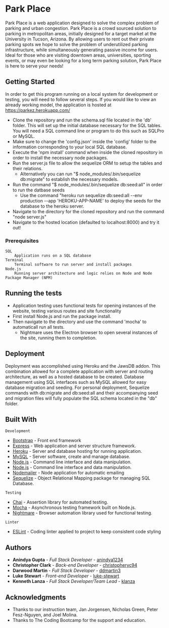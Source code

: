 # Park Place

Park Place is a web application designed to solve the complex problem of parking and urban congestion. Park Place is a crowd sourced solution to parking in metropolitan areas, initially designed for a target market at the University in Tucson, Arizona. By allowing users to rent out their private parking spots we hope to solve the problem of underutilized parking infrastructure, while simultaneously generating passive income for users. Ideal for those who are visiting downtown areas, universities, sporting events, or may even be looking for a long term parking solution, Park Place is here to serve your needs!

## Getting Started

In order to get this program running on a local system for development or testing, you will need to follow several steps. If you would like to view an already working model, the application is hosted at https://parkez.herokuapp.com/

* Clone the repository and run the schema.sql file located in the 'db' folder. This will set up the initial database necessary for the SQL tables. You will need a SQL command line or program to do this such as SQLPro or MySQL.
* Make sure to change the 'config.json' inside the 'config' folder to the information corresponding to your local SQL database.
* Execute the 'npm install' command when inside the cloned repository in order to install the necessary node packages.
* Run the server.js file to allow the sequelize ORM to setup the tables and their relations.
	* Alternatively you can run "$ node_modules/.bin/sequelize db:migrate" to establish the necessary models.
* Run the command "$ node_modules/.bin/sequelize db:seed:all" in order to run the datbase seeds
	* Use the command "heroku run sequelize db:seed:all --env production --app 'HEROKU-APP-NAME' to deploy the seeds for the database to the heroku server.
* Navigate to the directory for the cloned repository and run the command "node server.js"
* Navigate to the hosted location (defaulted to localhost:8000) and try it out!

### Prerequisites

```
SQL
	Application runs on a SQL database
Terminal
	Terminal software to run server and install packages
Node.js
	Running server architecture and logic relies on Node and Node Package Manager (NPM)
```
## Running the tests

* Application testing uses functional tests for opening instances of the website, testing various routes and site functionality
* First install Node.js and run the package install.
* Then navigate to the directory and use the command 'mocha' to automaticall run all tests.
	* Nightmare uses the Electron browser to open several instances of the site, running them to completion.

## Deployment

Deployment was accomplished using Heroku and the JawsDB addon. This combination allowed for a complete application with server and routing architecture, as well as a hosted database to be created. Database management using SQL interfaces such as MySQL allowed for easy database migration and seeding. For personal deployment, Sequelize commands with db:migrate and db:seed:all and their accompanying seed and migration files will fully populate the SQL schema located in the "db" folder.

## Built With

```
Development
```
* [Bootstrap](https://getbootstrap.com/) - Front end framework
* [Express](https://expressjs.com) - Web application and server structure framework.
* [Heroku](https://www.heroku.com/) - Server and database hosting for running application.
* [MySQL](https://www.mysql.com/) - Server software, create and manage database.
* [Node.js](https://nodejs.org/en/) - Command line interface and data manipulation.
* [Node.js](https://nodejs.org/en/) - Command line interface and data manipulation.
* [Nodemailer](https://nodemailer.com/) - Node application for automatic emailing
* [Sequelize](docs.sequelizejs.com/) - Object Relational Mapping package for managing SQL Database.
```
Testing
```
* [Chai](http://www.chaijs.com/) - Assertion library for automated testing.
* [Mocha](https://mochajs.org/) - Asynchronous testing framework built on Node.js.
* [Nightmare](http://www.nightmarejs.org/) - Browser automation library used for functional testing.
```
Linter
```
* [ESLint](https://eslint.org/) - Coding linter applied to project to keep consistent code styling

## Authors

* **Anindya Gupta** - *Full Stack Developer* - [anindya1234](https://github.com/anindya1234)
* **Christopher Clark** - *Back-end Developer* - [christopheryc94](https://github.com/christopheryc94)
* **Darwood Martin** - *Full Stack Developer* - [ddmartin3](https://github.com/ddmartin3)
* **Luke Stewart** - *Front-end Developer* - [luke-stewart](https://github.com/linkadinkadoo)
* **Kenneth Lanza** - *Full Stack Developer/Team Lead* - [klanza](https://github.com/klanza)

## Acknowledgments

* Thanks to our instruction team, Jan Jorgensen, Nicholas Green, Peter Fesz-Nguyen, and Joel Molina.
* Thanks to The Coding Bootcamp for the support and education.
